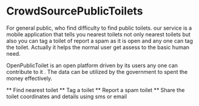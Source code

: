 CrowdSourcePublicToilets
========================
For general public, who find difficulty to find public toilets.
our service is a mobile application that tells you nearest toilets not only nearest toilets but also you can tag a toilet of report a spam as it is open and any one can tag the toilet. Actually it helps the normal user get assess to the basic human need.

OpenPublicToilet is an open platform driven by its users any one can contribute to it . The data can be utilized by the government to spent the money effectively.

** Find nearest toilet
** Tag a toilet
** Report a spam toilet
** Share the toilet coordinates and details using sms or email

